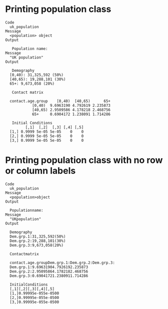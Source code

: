 # Printing population class

    Code
      uk_population
    Message
      <population> object
    Output
      
       Population name: 
    Message
      "UK population"
    Output
      
       Demography 
      [0,40): 31,325,592 (50%)
      [40,65): 19,288,101 (30%)
      65+: 9,673,058 (20%)
      
       Contact matrix 
                       
      contact.age.group    [0,40)  [40,65)      65+
                [0,40)  9.6963190 4.792619 2.235873
                [40,65) 2.9509586 4.178218 2.468756
                65+     0.6904172 1.238091 1.714286
      
       Initial Conditions 
             [,1]  [,2]  [,3] [,4] [,5]
      [1,] 0.9999 5e-05 5e-05    0    0
      [2,] 0.9999 5e-05 5e-05    0    0
      [3,] 0.9999 5e-05 5e-05    0    0

# Printing population class with no row or column labels

    Code
      uk_population
    Message
      <population>object
    Output
      
      Populationname:
    Message
      "UKpopulation"
    Output
      
      Demography
      Dem.grp.1:31,325,592(50%)
      Dem.grp.2:19,288,101(30%)
      Dem.grp.3:9,673,058(20%)
      
      Contactmatrix
      
      contact.age.groupDem.grp.1:Dem.grp.2:Dem.grp.3:
      Dem.grp.1:9.69631904.7926192.235873
      Dem.grp.2:2.95095864.1782182.468756
      Dem.grp.3:0.69041721.2380911.714286
      
      InitialConditions
      [,1][,2][,3][,4][,5]
      [1,]0.99995e-055e-0500
      [2,]0.99995e-055e-0500
      [3,]0.99995e-055e-0500

